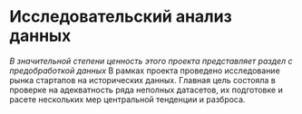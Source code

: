 # Исследовательский анализ данных
*В значительной степени ценность этого проекта представляет раздел с предобработкой данных*
В рамках проекта проведено исследование рынка стартапов на исторических данных. Главная цель состояла в проверке на адекватность ряда неполных датасетов, их подготовке и расете нескольких мер центральной тенденции и разброса.